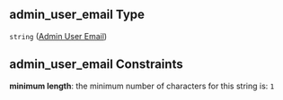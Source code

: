 ## admin\_user\_email Type

`string` ([Admin User Email](btpsa-usecase-properties-services-items-allof-2-then-allof-23-then-allof-0-then-properties-parameters-properties-admin-user-email.md))

## admin\_user\_email Constraints

**minimum length**: the minimum number of characters for this string is: `1`

